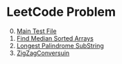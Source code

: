 # LeetCode Problem

0. [Main Test File](https://github.com/KsGin/LeetCode/blob/master/LeetCode/main.cpp)
1. [Find Median Sorted Arrays](https://github.com/KsGin/LeetCode/blob/master/LeetCode/FindMedianSortedArrays.cpp)
2. [Longest Palindrome SubString](https://github.com/KsGin/LeetCode/blob/master/LeetCode/LongestPalindrome.cpp)
2. [ZigZagConversuin](https://github.com/KsGin/LeetCode/blob/master/LeetCode/ZigZagConversuin.cpp)
